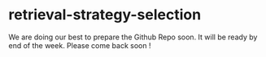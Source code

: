 # retrieval-strategy-selection

We are doing our best to prepare the Github Repo soon. 
It will be ready by end of the week. Please come back soon !
